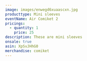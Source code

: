```yaml
---
image: images/enwegd6xuaascxn.jpg
producttype: Mini sleeves
eventName: Air Comiket 2
pricings:
  - quantity: 1
    price: 25
description: These are mini sleeves
onsale: true
asin: XpSvJHhG0
merchandise: comiket
---
```

